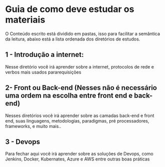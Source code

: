 # Guia de como deve estudar os materiais 

O Conteúdo escrito está dividido em pastas, isso para facilitar a semântica da leitura, abaixo está a lista ordenada dos diretórios de estudos.

## 1 - Introdução a internet:

Nesse diretório você irá aprender sobre a internet, protocolos de rede e verbos mais usados pararequisições

## 2- Front ou Back-end (Nesses não é necessário uma ordem na escolha entre front end e back-end)

Nesses diretórios você irá aprender sobre as camadas back-end e front end, suas linguagens, metodologias, paradigmas, pré processadores,  frameworks, e muito mais..

## 3 - Devops

Para fechar aqui você irá aprender sobre as soluções de Devops, como Jenkins, Docker, Kubernates, Azure e AWS entre outras boas práticas
